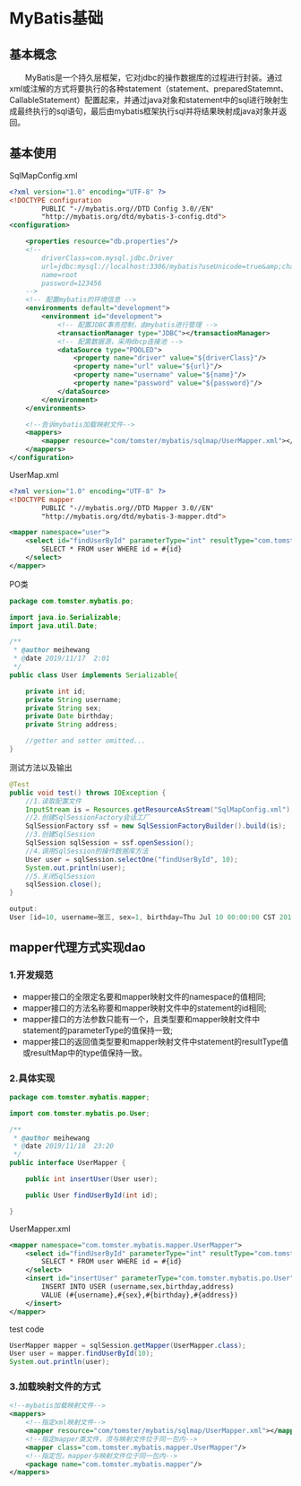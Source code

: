# MyBatis基础  

## 基本概念  

&emsp;&emsp;MyBatis是一个持久层框架，它对jdbc的操作数据库的过程进行封装。通过xml或注解的方式将要执行的各种statement（statement、preparedStatemnt、CallableStatement）配置起来，并通过java对象和statement中的sql进行映射生成最终执行的sql语句，最后由mybatis框架执行sql并将结果映射成java对象并返回。


## 基本使用

SqlMapConfig.xml  
```xml
<?xml version="1.0" encoding="UTF-8" ?>
<!DOCTYPE configuration
        PUBLIC "-//mybatis.org//DTD Config 3.0//EN"
        "http://mybatis.org/dtd/mybatis-3-config.dtd">
<configuration>

    <properties resource="db.properties"/>
    <!--
        driverClass=com.mysql.jdbc.Driver
        url=jdbc:mysql://localhost:3306/mybatis?useUnicode=true&amp;characterEncoding=utf8
        name=root
        password=123456
    -->
    <!-- 配置mybatis的环境信息 -->
    <environments default="development">
        <environment id="development">
            <!-- 配置JDBC事务控制，由mybatis进行管理 -->
            <transactionManager type="JDBC"></transactionManager>
            <!-- 配置数据源，采用dbcp连接池 -->
            <dataSource type="POOLED">
                <property name="driver" value="${driverClass}"/>
                <property name="url" value="${url}"/>
                <property name="username" value="${name}"/>
                <property name="password" value="${password}"/>
            </dataSource>
        </environment>
    </environments>

    <!--告诉mybatis加载映射文件-->
    <mappers>
        <mapper resource="com/tomster/mybatis/sqlmap/UserMapper.xml"></mapper>
    </mappers>
</configuration>
```

UserMap.xml
```xml
<?xml version="1.0" encoding="UTF-8" ?>
<!DOCTYPE mapper
        PUBLIC "-//mybatis.org//DTD Mapper 3.0//EN"
        "http://mybatis.org/dtd/mybatis-3-mapper.dtd">

<mapper namespace="user">
    <select id="findUserById" parameterType="int" resultType="com.tomster.mybatis.po.User">
        SELECT * FROM user WHERE id = #{id}
    </select>
</mapper>
```

PO类
```java
package com.tomster.mybatis.po;

import java.io.Serializable;
import java.util.Date;

/**
 * @author meihewang
 * @date 2019/11/17  2:01
 */
public class User implements Serializable{

    private int id;
    private String username;
    private String sex;
    private Date birthday;
    private String address;

    //getter and setter omitted...
}
```
测试方法以及输出
```java
@Test
public void test() throws IOException {
    //1.读取配置文件
    InputStream is = Resources.getResourceAsStream("SqlMapConfig.xml");
    //2.创建SqlSessionFactory会话工厂
    SqlSessionFactory ssf = new SqlSessionFactoryBuilder().build(is);
    //3.创建SqlSession
    SqlSession sqlSession = ssf.openSession();
    //4.调用SqlSession的操作数据库方法
    User user = sqlSession.selectOne("findUserById", 10);
    System.out.println(user);
    //5.关闭SqlSession
    sqlSession.close();
}

output:
User [id=10, username=张三, sex=1, birthday=Thu Jul 10 00:00:00 CST 2014, address=北京市]
```

## mapper代理方式实现dao

### 1.开发规范  
* mapper接口的全限定名要和mapper映射文件的namespace的值相同;
* mapper接口的方法名称要和mapper映射文件中的statement的id相同;
* mapper接口的方法参数只能有一个，且类型要和mapper映射文件中statement的parameterType的值保持一致;
* mapper接口的返回值类型要和mapper映射文件中statement的resultType值或resultMap中的type值保持一致。


### 2.具体实现

```java
package com.tomster.mybatis.mapper;

import com.tomster.mybatis.po.User;

/**
 * @author meihewang
 * @date 2019/11/18  23:20
 */
public interface UserMapper {

    public int insertUser(User user);

    public User findUserById(int id);

}
```  

UserMapper.xml
```xml
<mapper namespace="com.tomster.mybatis.mapper.UserMapper">
    <select id="findUserById" parameterType="int" resultType="com.tomster.mybatis.po.User">
        SELECT * FROM user WHERE id = #{id}
    </select>
    <insert id="insertUser" parameterType="com.tomster.mybatis.po.User">
        INSERT INTO USER (username,sex,birthday,address)
        VALUE (#{username},#{sex},#{birthday},#{address})
    </insert>
</mapper>
```  

test code
```java
UserMapper mapper = sqlSession.getMapper(UserMapper.class);
User user = mapper.findUserById(10);
System.out.println(user);
```  

### 3.加载映射文件的方式  
```xml
<!--mybatis加载映射文件-->
<mappers>
    <!--指定xml映射文件-->
    <mapper resource="com/tomster/mybatis/sqlmap/UserMapper.xml"></mapper>
    <!--指定mapper类文件，须与映射文件位于同一包内-->
    <mapper class="com.tomster.mybatis.mapper.UserMapper"/>
    <!--指定包，mapper与映射文件位于同一包内-->
    <package name="com.tomster.mybatis.mapper"/>
</mappers>
```



